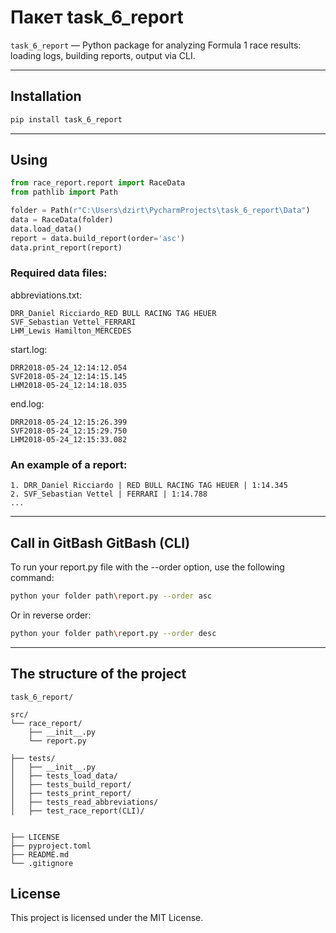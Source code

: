 # Пакет task_6_report

`task_6_report` — Python package for analyzing Formula 1 race results: loading logs, building reports, output via CLI.

---

## Installation

```bash
pip install task_6_report
```

---

## Using

```python
from race_report.report import RaceData
from pathlib import Path

folder = Path(r"C:\Users\dzirt\PycharmProjects\task_6_report\Data")
data = RaceData(folder)
data.load_data()
report = data.build_report(order='asc')
data.print_report(report)
```

### Required data files:
abbreviations.txt:
```
DRR_Daniel Ricciardo_RED BULL RACING TAG HEUER
SVF_Sebastian Vettel_FERRARI
LHM_Lewis Hamilton_MERCEDES
```

start.log:
```
DRR2018-05-24_12:14:12.054
SVF2018-05-24_12:14:15.145
LHM2018-05-24_12:14:18.035
```

end.log:
```
DRR2018-05-24_12:15:26.399
SVF2018-05-24_12:15:29.750
LHM2018-05-24_12:15:33.082
```

### An example of a report:

```
1. DRR_Daniel Ricciardo | RED BULL RACING TAG HEUER | 1:14.345
2. SVF_Sebastian Vettel | FERRARI | 1:14.788
...
```

---

## Call in GitBash GitBash (CLI)

To run your report.py file with the --order option, use the following command:

```bash
python your folder path\report.py --order asc
```

Or in reverse order:

```bash
python your folder path\report.py --order desc
```

---

## The structure of the project

```
task_6_report/

src/
└── race_report/
    ├── __init__.py
    └── report.py

├── tests/
│   ├── __init__.py
│   ├── tests_load_data/
│   ├── tests_build_report/
│   ├── tests_print_report/
│   ├── tests_read_abbreviations/
│   ├── test_race_report(CLI)/


├── LICENSE
├── pyproject.toml
├── README.md
└── .gitignore
```

## License

This project is licensed under the MIT License.